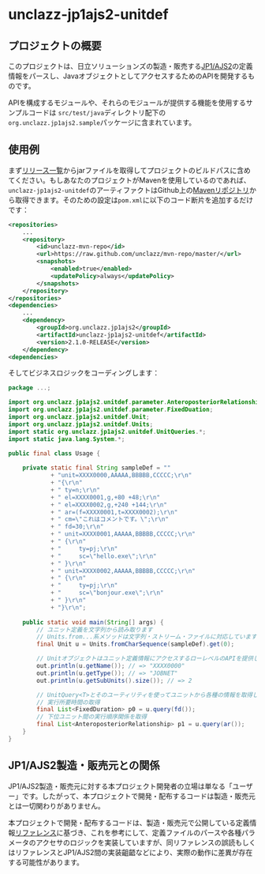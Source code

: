 # unclazz-jp1ajs2-unitdef

## プロジェクトの概要

このプロジェクトは、日立ソリューションズの製造・販売する[JP1/AJS2](http://www.hitachi-solutions.co.jp/jp1/sp/?cid=aws0004461)の定義情報をパースし、JavaオブジェクトとしてアクセスするためのAPIを開発するものです。

APIを構成するモジュールや、それらのモジュールが提供する機能を使用するサンプルコードは
`src/test/java`ディレクトリ配下の`org.unclazz.jp1ajs2.sample`パッケージに含まれています。

## 使用例

まず[リリース一覧](https://github.com/unclazz/unclazz-jp1ajs2-unitdef/releases)からjarファイルを取得してプロジェクトのビルドパスに含めてください。もしあなたのプロジェクトがMavenを使用しているのであれば、`unclazz-jp1ajs2-unitdef`のアーティファクトはGithub上の[Mavenリポジトリ](https://github.com/unclazz/mvn-repo)から取得できます。そのための設定は`pom.xml`に以下のコード断片を追加するだけです：
```xml
<repositories>
	...
	<repository>
		<id>unclazz-mvn-repo</id>
		<url>https://raw.github.com/unclazz/mvn-repo/master/</url>
		<snapshots>
			<enabled>true</enabled>
			<updatePolicy>always</updatePolicy>
		</snapshots>
	</repository>
</repositories>
<dependencies>
	...
	<dependency>
		<groupId>org.unclazz.jp1ajs2</groupId>
		<artifactId>unclazz-jp1ajs2-unitdef</artifactId>
		<version>2.1.0-RELEASE</version>
	</dependency>
<dependencies>
```

そしてビジネスロジックをコーディングします：
```java
package ...;

import org.unclazz.jp1ajs2.unitdef.parameter.AnteroposteriorRelationship;
import org.unclazz.jp1ajs2.unitdef.parameter.FixedDuation;
import org.unclazz.jp1ajs2.unitdef.Unit;
import org.unclazz.jp1ajs2.unitdef.Units;
import static org.unclazz.jp1ajs2.unitdef.UnitQueries.*;
import static java.lang.System.*;

public final class Usage {
	
	private static final String sampleDef = ""
			+ "unit=XXXX0000,AAAAA,BBBBB,CCCCC;\r\n"
			+ "{\r\n"
			+ "	ty=n;\r\n"
			+ "	el=XXXX0001,g,+80 +48;\r\n" 
			+ "	el=XXXX0002,g,+240 +144;\r\n"
			+ "	ar=(f=XXXX0001,t=XXXX0002);\r\n" 
			+ "	cm=\"これはコメントです。\";\r\n"
			+ "	fd=30;\r\n"
			+ "	unit=XXXX0001,AAAAA,BBBBB,CCCCC;\r\n"
			+ "	{\r\n"
			+ "		ty=pj;\r\n"
			+ "		sc=\"hello.exe\";\r\n"
			+ "	}\r\n"
			+ "	unit=XXXX0002,AAAAA,BBBBB,CCCCC;\r\n"
			+ "	{\r\n"
			+ "		ty=pj;\r\n" 
			+ "		sc=\"bonjour.exe\";\r\n"
			+ "	}\r\n"
			+ "}\r\n";
	
	public static void main(String[] args) {
		// ユニット定義を文字列から読み取ります
		// Units.from...系メソッドは文字列・ストリーム・ファイルに対応しています
		final Unit u = Units.fromCharSequence(sampleDef).get(0);

		// Unitオブジェクトはユニット定義情報にアクセスするローレベルのAPIを提供します
		out.println(u.getName()); // => "XXXX0000"
		out.println(u.getType()); // => "JOBNET"
		out.println(u.getSubUnits().size()); // => 2

		// UnitQuery<T>とそのユーティリティを使ってユニットから各種の情報を取得します
		// 実行所要時間の取得
		final List<FixedDuration> p0 = u.query(fd());
		// 下位ユニット間の実行順序関係を取得
		final List<AnteroposteriorRelationship> p1 = u.query(ar());
	}
}

```

## JP1/AJS2製造・販売元との関係

JP1/AJS2製造・販売元に対する本プロジェクト開発者の立場は単なる「ユーザー」です。したがって、本プロジェクトで開発・配布するコードは製造・販売元とは一切関わりがありません。

本プロジェクトで開発・配布するコードは、製造・販売元で公開している定義情報[リファレンス](http://www.hitachi.co.jp/Prod/comp/soft1/manual/pc/d3K2543/AJSO0001.HTM)に基づき、これを参考にして、定義ファイルのパースや各種パラメータのアクセサのロジックを実装していますが、同リファレンスの誤読もしくはリファレンスとJP1/AJS2間の実装齟齬などにより、実際の動作に差異が存在する可能性があります。
